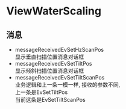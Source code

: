 ViewWaterScaling
================

## 消息
* messageReceivedEvSetHzScanPos </br>
    显示垂直扫描位置消息对话框
* messageReceivedEvSetTiltPos </br>
    显示倾斜扫描位置消息对话框
* messageReceivedEvSetTiltScanPos </br>
    业务逻辑和上一条一模一样, 接收的参数不同,  </br>
    上一条是EvSetTiltPos </br>
    当前这条是EvSetTiltScanPos     
